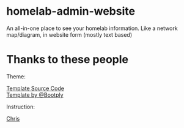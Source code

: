 # homelab-admin-website
An all-in-one place to see your homelab information. Like a network map/diagram, in website form (mostly text based)

# Thanks to these people
Theme:

[Template Source Code](http://www.bootply.com/90113)  
[Template by @Bootply](http://bootply.com/templates)


Instruction:

[Chris](https://github.com/chirsch)
